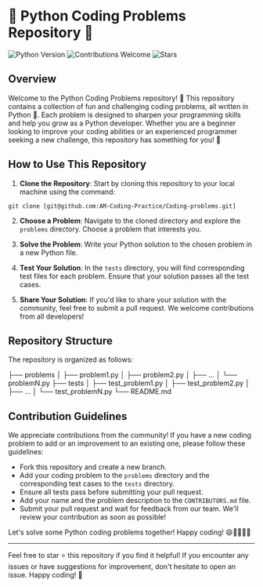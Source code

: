 # 🐍 Python Coding Problems Repository 🚀

![Python Version](https://img.shields.io/badge/Python-3.9-blue?logo=python&style=flat-square)
![Contributions Welcome](https://img.shields.io/badge/Contributions-Welcome-brightgreen?style=flat-square)
![Stars](https://img.shields.io/github/stars/yourusername/python-coding-problems?style=social)

## Overview

Welcome to the Python Coding Problems repository! 🎉 This repository contains a collection of fun and challenging coding problems, all written in Python 🐍. Each problem is designed to sharpen your programming skills and help you grow as a Python developer. Whether you are a beginner looking to improve your coding abilities or an experienced programmer seeking a new challenge, this repository has something for you! 💪

## How to Use This Repository

1. **Clone the Repository**: Start by cloning this repository to your local machine using the command:

```
git clone [git@github.com:AM-Coding-Practice/Coding-problems.git]
```
2. **Choose a Problem**: Navigate to the cloned directory and explore the `problems` directory. Choose a problem that interests you.

3. **Solve the Problem**: Write your Python solution to the chosen problem in a new Python file.

4. **Test Your Solution**: In the `tests` directory, you will find corresponding test files for each problem. Ensure that your solution passes all the test cases.

5. **Share Your Solution**: If you'd like to share your solution with the community, feel free to submit a pull request. We welcome contributions from all developers!

## Repository Structure

The repository is organized as follows:

├── problems
│ ├── problem1.py
│ ├── problem2.py
│ ├── ...
│ └── problemN.py
├── tests
│ ├── test_problem1.py
│ ├── test_problem2.py
│ ├── ...
│ └── test_problemN.py
└── README.md


## Contribution Guidelines

We appreciate contributions from the community! If you have a new coding problem to add or an improvement to an existing one, please follow these guidelines:

- Fork this repository and create a new branch.
- Add your coding problem to the `problems` directory and the corresponding test cases to the `tests` directory.
- Ensure all tests pass before submitting your pull request.
- Add your name and the problem description to the `CONTRIBUTORS.md` file.
- Submit your pull request and wait for feedback from our team. We'll review your contribution as soon as possible!

Let's solve some Python coding problems together! Happy coding! 😄👩‍💻👨‍💻

---

Feel free to star ⭐ this repository if you find it helpful! If you encounter any issues or have suggestions for improvement, don't hesitate to open an issue. Happy coding! 🎉


